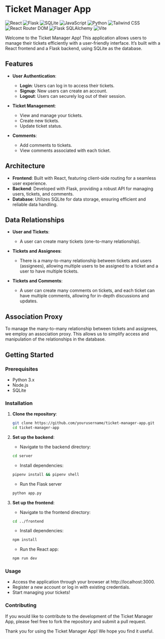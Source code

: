 # Ticket Manager App


![React](https://img.shields.io/badge/React-61DAFB?style=flat&logo=react&logoColor=black)
![Flask](https://img.shields.io/badge/Flask-000000?style=flat&logo=flask&logoColor=white)
![SQLite](https://img.shields.io/badge/SQLite-003B57?style=flat&logo=sqlite&logoColor=white)
![JavaScript](https://img.shields.io/badge/JavaScript-F7DF1E?style=flat&logo=javascript&logoColor=black)
![Python](https://img.shields.io/badge/Python-3776AB?style=flat&logo=python&logoColor=white)
![Tailwind CSS](https://img.shields.io/badge/Tailwind%20CSS-06B6D4?style=flat&logo=tailwind-css&logoColor=white)
![React Router DOM](https://img.shields.io/badge/React%20Router%20DOM-CA4245?style=flat&logo=react-router&logoColor=white)
![Flask SQLAlchemy](https://img.shields.io/badge/Flask%20SQLAlchemy-003B57?style=flat&logo=flask&logoColor=white)
![Vite](https://img.shields.io/badge/Vite-646CFF?style=flat&logo=vite&logoColor=white)

Welcome to the Ticket Manager App! This application allows users to manage their tickets efficiently with a user-friendly interface. It’s built with a React frontend and a Flask backend, using SQLite as the database.

## Features

- **User Authentication**: 
  - **Login**: Users can log in to access their tickets.
  - **Signup**: New users can create an account.
  - **Logout**: Users can securely log out of their session.
  
- **Ticket Management**:
  - View and manage your tickets.
  - Create new tickets.
  - Update ticket status.
  
- **Comments**:
  - Add comments to tickets.
  - View comments associated with each ticket.
  
## Architecture

- **Frontend**: Built with React, featuring client-side routing for a seamless user experience.
- **Backend**: Developed with Flask, providing a robust API for managing users, tickets, and comments.
- **Database**: Utilizes SQLite for data storage, ensuring efficient and reliable data handling.

## Data Relationships

- **User and Tickets**: 
  - A user can create many tickets (one-to-many relationship).
  
- **Tickets and Assignees**:
  - There is a many-to-many relationship between tickets and users (assignees), allowing multiple users to be assigned to a ticket and a user to have multiple tickets.

- **Tickets and Comments**:
  - A user can create many comments on tickets, and each ticket can have multiple comments, allowing for in-depth discussions and updates.

## Association Proxy

To manage the many-to-many relationship between tickets and assignees, we employ an association proxy. This allows us to simplify access and manipulation of the relationships in the database.

## Getting Started

### Prerequisites

- Python 3.x
- Node.js
- SQLite

### Installation

1. **Clone the repository**:
   ```bash
   git clone https://github.com/yourusername/ticket-manager-app.git
   cd ticket-manager-app
   ```

2. **Set up the backend**:
    - Navigate to the backend directory:
     ```bash
     cd server
     ```
    - Install dependencies:
    ```bash
    pipenv install && pipenv shell 
    ```
    - Run the Flask server
    ```bash
    python app.py
    ```

3. **Set up the frontend**:
   - Navigate to the frontend directory:
   ```bash 
   cd ../frontend
   ```
   - Install dependencies:
   ```bash
   npm install
   ```
   - Run the React app:
   ```bash
   npm run dev
   ```

### Usage
- Access the application through your browser at http://localhost:3000.
- Register a new account or log in with existing credentials.
- Start managing your tickets!

### Contributing
If you would like to contribute to the development of the Ticket Manager App, please feel free to fork the repository and submit a pull request.

Thank you for using the Ticket Manager App! We hope you find it useful.

